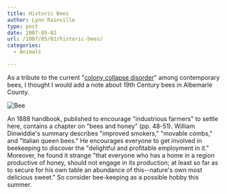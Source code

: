```yaml
---
title: Historic Bees
author: Lynn Rainville
type: post
date: 2007-05-02
url: /2007/05/02/historic-bees/
categories:
  - Animals

---
```


As a tribute to the current "[colony collapse
disorder](http://www.nytimes.com/2007/02/27/business/27bees.html?ex=1330232400&en=3aaa0148837b8977&ei=5088)"
among contemporary bees, I thought I would add a note about 19th Century bees in
Albemarle County.

![Bee](/media/2007/04/bee.jpg)

An 1888 handbook, published to encourage "industrious farmers" to settle here,
contains a chapter on "bees and honey" (pp. 48-51). William Dinwiddie's summary
describes "improved smokers," "movable combs," and "Italian queen bees." He
encourages everyone to get involved in beekeeping to discover the "delightful
and profitable employment in it." Moreover, he found it strange "that everyone
who has a home in a region productive of honey, should not engage in its
production; at least so far as to secure for his own table an abundance of
this--nature's own most delicious sweet." So consider bee-keeping as a possible
hobby this summer.
